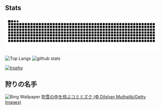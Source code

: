 ## Stats
<picture>
  <source media="(prefers-color-scheme: dark)" srcset="https://raw.githubusercontent.com/ba230t/ba230t/output/github-contribution-grid-snake-dark.svg">
  <source media="(prefers-color-scheme: light)" srcset="https://raw.githubusercontent.com/ba230t/ba230t/output/github-contribution-grid-snake.svg">
  <img alt="github contribution grid snake animation" src="https://raw.githubusercontent.com/ba230t/ba230t/output/github-contribution-grid-snake.svg">
</picture>

<p align="left">
  <img alt="Top Langs" height="150px" src="https://github-readme-stats.vercel.app/api/top-langs/?username=ba230t&layout=compact&theme=transparent" />
  <img alt="github stats" height="150px" src="https://github-readme-stats.vercel.app/api?username=ba230t&theme=transparent" />
</p>

[![trophy](https://github-profile-trophy.vercel.app/?username=ba230t&theme=transparent&column=7)](https://github.com/ryo-ma/github-profile-trophy)


<!-- Bing Wallpaper Start -->
## 狩りの名手
![Bing Wallpaper](https://www.bing.com/th?id=OHR.FlyingOwl_JA-JP5099744024_1920x1080.jpg&rf=LaDigue_1920x1080.jpg&pid=hp)
[吹雪の中を飛ぶコミミズク (© Dilshan Muthalib/Getty Images)](https://www.bing.com/search?q=%E3%82%B3%E3%83%9F%E3%83%9F%E3%82%BA%E3%82%AF&form=hpcapt&filters=HpDate%3a%2220250127_1500%22)
<!-- Bing Wallpaper End -->
